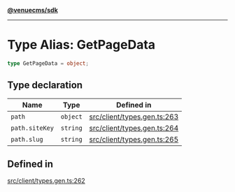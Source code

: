 [**@venuecms/sdk**](../Index.md)

***

# Type Alias: GetPageData

```ts
type GetPageData = object;
```

## Type declaration

| Name | Type | Defined in |
| ------ | ------ | ------ |
| `path` | `object` | [src/client/types.gen.ts:263](https://github.com/venuecms/sdk/blob/5ae39368afca7845a7db783bc57e3aef70f1be64/src/client/types.gen.ts#L263) |
| `path.siteKey` | `string` | [src/client/types.gen.ts:264](https://github.com/venuecms/sdk/blob/5ae39368afca7845a7db783bc57e3aef70f1be64/src/client/types.gen.ts#L264) |
| `path.slug` | `string` | [src/client/types.gen.ts:265](https://github.com/venuecms/sdk/blob/5ae39368afca7845a7db783bc57e3aef70f1be64/src/client/types.gen.ts#L265) |

## Defined in

[src/client/types.gen.ts:262](https://github.com/venuecms/sdk/blob/5ae39368afca7845a7db783bc57e3aef70f1be64/src/client/types.gen.ts#L262)
